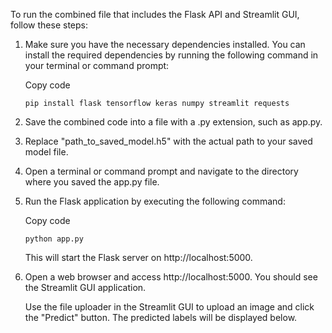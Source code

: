 To run the combined file that includes the Flask API and Streamlit GUI, follow these steps:

1) Make sure you have the necessary dependencies installed. You can install the required dependencies by running the following command in your terminal or command prompt:

    Copy code
    ```
    pip install flask tensorflow keras numpy streamlit requests
    ```
2) Save the combined code into a file with a .py extension, such as app.py.

3) Replace "path_to_saved_model.h5" with the actual path to your saved model file.

4) Open a terminal or command prompt and navigate to the directory where you saved the app.py file.

5) Run the Flask application by executing the following command:

    Copy code
    ```
    python app.py
    ```
    This will start the Flask server on http://localhost:5000.

6) Open a web browser and access http://localhost:5000. You should see the Streamlit GUI application.

   Use the file uploader in the Streamlit GUI to upload an image and click the "Predict" button. The predicted labels will be displayed below.
